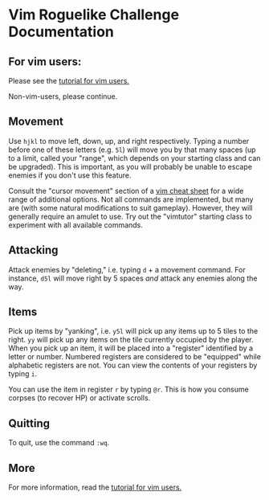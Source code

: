 # Vim Roguelike Challenge Documentation

## For vim users:

Please see the [tutorial for vim users.](vim_user_tutorial.md)

Non-vim-users, please continue.

## Movement

Use `hjkl` to move left, down, up, and right respectively. Typing a number
before one of these letters (e.g. `5l`) will move you by that many spaces (up
to a limit, called your "range", which depends on your starting class and can
be upgraded).  This is important, as you will probably be unable to escape
enemies if you don't use this feature.

Consult the "cursor movement" section of a [vim cheat sheet](https://vim.rtorr.com/) for a wide range of additional options. Not all commands are implemented, but many are (with some natural modifications to suit gameplay). However, they will generally require an amulet to use. Try out the "vimtutor" starting class to experiment with all available commands.

## Attacking

Attack enemies by "deleting," i.e. typing `d` + a movement command.  For
instance, `d5l` will move right by 5 spaces *and* attack any enemies along
the way.

## Items

Pick up items by "yanking", i.e. `y5l` will pick up any items up to 5 tiles
to the right. `yy` will pick up any items on the tile currently occupied by the player.  When you pick up an item, it will be placed into a "register" identified by a letter or number.  Numbered registers are considered to be "equipped" while alphabetic registers are not.  You can view the contents of your registers by typing `i`.

You can use the item in register `r` by typing `@r`. This is how you consume
corpses (to recover HP) or activate scrolls.

## Quitting

To quit, use the command `:wq`.

## More

For more information, read the [tutorial for vim users.](vim_user_tutorial.md)
